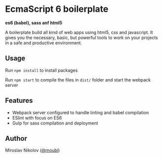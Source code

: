 # EcmaScript 6 boilerplate

**es6 (babel), sass anf html5**

A boilerplate build all kind of web apps using html5, css and javascript. It gives you the necessary, basic, but powerful tools to work on your projects in a safe and productive environment.

## Usage
Run `npm install` to install packages

Run `npm start` to compile the files in `dist/` folder and start the webpack server

## Features
 - Webpack server configured to handle linting and babel compilation
 - ESlint with focus on ES6
 - Gulp for sass compilation and deployment

## Author
Miroslav Nikolov ([@moubi](https://twitter.com/moubi))
